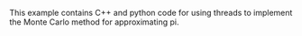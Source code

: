 This example contains C++ and python code for using threads to implement the Monte Carlo method for approximating pi.
